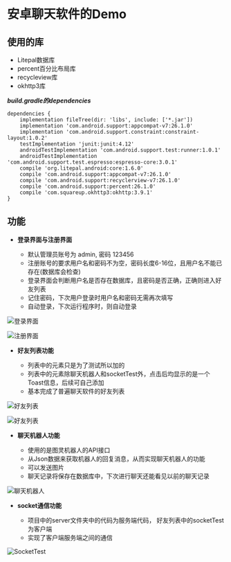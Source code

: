 ﻿# 安卓聊天软件的Demo

## 使用的库

- Litepal数据库
- percent百分比布局库
- recycleview库
- okhttp3库

***build.gradle的dependencies***
```
dependencies {
    implementation fileTree(dir: 'libs', include: ['*.jar'])
    implementation 'com.android.support:appcompat-v7:26.1.0'
    implementation 'com.android.support.constraint:constraint-layout:1.0.2'
    testImplementation 'junit:junit:4.12'
    androidTestImplementation 'com.android.support.test:runner:1.0.1'
    androidTestImplementation 'com.android.support.test.espresso:espresso-core:3.0.1'
    compile 'org.litepal.android:core:1.6.0'
    compile 'com.android.support:appcompat-v7:26.1.0'
    compile 'com.android.support:recyclerview-v7:26.1.0'
    compile 'com.android.support:percent:26.1.0'
    compile 'com.squareup.okhttp3:okhttp:3.9.1'
}

```
## 功能
    
- **登录界面与注册界面**

    + 默认管理员账号为 admin, 密码 123456
    + 注册账号的要求用户名和密码不为空，密码长度6-16位，且用户名不能已存在(数据库会检查)
    + 登录界面会判断用户名是否存在数据库，且密码是否正确，正确则进入好友列表
    + 记住密码，下次用户登录时用户名和密码无需再次填写
    + 自动登录，下次运行程序时，则自动登录

![登录界面](img_README/login.png)

![注册界面](img_README/signUp.png)

- **好友列表功能**
    
    + 列表中的元素只是为了测试所以加的
    + 列表中的元素除聊天机器人和socketTest外，点击后均显示的是一个Toast信息，后续可自己添加 
    + 基本完成了普遍聊天软件的好友列表

![好友列表](img_README/friendlist1.png)

![好友列表](img_README/friendlist.png)

- **聊天机器人功能**

    + 使用的是图灵机器人的API接口
    + 从Json数据来获取机器人的回复消息，从而实现聊天机器人的功能 
    + 可以发送图片
    + 聊天记录将保存在数据库中，下次进行聊天还能看见以前的聊天记录

![聊天机器人](img_README/robot.png)

- **socket通信功能**

    + 项目中的server文件夹中的代码为服务端代码， 好友列表中的socketTest为客户端
    + 实现了客户端服务端之间的通信

![SocketTest](img_README/socketTest.png)
